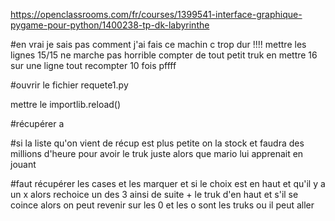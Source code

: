 https://openclassrooms.com/fr/courses/1399541-interface-graphique-pygame-pour-python/1400238-tp-dk-labyrinthe

#en vrai je sais pas comment j'ai fais ce machin c trop dur !!!! mettre les lignes 15/15 ne marche pas horrible compter de tout petit truk en mettre 16 sur une ligne tout recompter 10 fois pffff

#ouvrir le fichier requete1.py

mettre le importlib.reload()

#récupérer a

#si la liste qu'on vient de récup est plus petite on la stock et faudra des millions d'heure pour avoir le truk juste alors que mario lui apprenait en jouant

#faut récupérer les cases et les marquer et si le choix est en haut et qu'il y a un x alors  rechoice un des 3 ainsi de suite + le truk d'en haut et s'il se coince alors on peut revenir sur les 0 et les o sont les truks ou il peut aller


